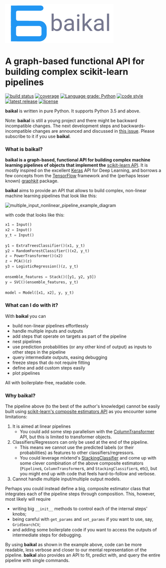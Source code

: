 ![baikal](illustrations/baikal1_blue.png)

# A graph-based functional API for building complex scikit-learn pipelines

[![build status](https://circleci.com/gh/alegonz/baikal/tree/master.svg?style=svg&circle-token=fb67eeed2067c361989d2091b9d4d03e6899010b)](https://circleci.com/gh/alegonz/baikal/tree/master)
[![coverage](https://codecov.io/gh/alegonz/baikal/branch/master/graph/badge.svg?token=SSoeQETNh6)](https://codecov.io/gh/alegonz/baikal)
[![Language grade: Python](https://img.shields.io/lgtm/grade/python/g/alegonz/baikal.svg?logo=lgtm&logoWidth=18)](https://lgtm.com/projects/g/alegonz/baikal/context:python)
[![code style](https://img.shields.io/badge/code%20style-black-000000.svg)](https://github.com/psf/black)
[![latest release](https://img.shields.io/pypi/v/baikal.svg)](https://pypi.org/project/baikal)
[![license](https://img.shields.io/pypi/l/baikal.svg)](https://github.com/alegonz/baikal/blob/master/LICENSE)

**baikal** is written in pure Python. It supports Python 3.5 and above.

Note: **baikal** is still a young project and there might be backward incompatible changes. 
The next development steps and backwards-incompatible changes are announced and discussed 
in [this issue](https://github.com/alegonz/baikal/issues/16). Please subscribe to it if 
you use **baikal**.

### What is baikal?

**baikal is a graph-based, functional API for building complex machine learning pipelines 
of objects that implement the** [scikit-learn API](https://scikit-learn.org/stable/developers/contributing.html#different-objects). 
It is mostly inspired on the excellent [Keras](https://keras.io) API for Deep Learning, 
and borrows a few concepts from the [TensorFlow](https://www.tensorflow.org) framework 
and the (perhaps lesser known) [graphkit](https://github.com/yahoo/graphkit) package.

**baikal** aims to provide an API that allows to build complex, non-linear machine learning 
pipelines that look like this: 

![multiple_input_nonlinear_pipeline_example_diagram](illustrations/multiple_input_nonlinear_pipeline_example_diagram.png "An example of a multiple-input, nonlinear pipeline")


with code that looks like this:

```python
x1 = Input()
x2 = Input()
y_t = Input()

y1 = ExtraTreesClassifier()(x1, y_t)
y2 = RandomForestClassifier()(x2, y_t)
z = PowerTransformer()(x2)
z = PCA()(z)
y3 = LogisticRegression()(z, y_t)

ensemble_features = Stack()([y1, y2, y3])
y = SVC()(ensemble_features, y_t)

model = Model([x1, x2], y, y_t)
```

### What can I do with it?

With **baikal** you can

- build non-linear pipelines effortlessly
- handle multiple inputs and outputs
- add steps that operate on targets as part of the pipeline
- nest pipelines
- use prediction probabilities (or any other kind of output) as inputs to other steps in the pipeline
- query intermediate outputs, easing debugging
- freeze steps that do not require fitting
- define and add custom steps easily
- plot pipelines

All with boilerplate-free, readable code.

### Why baikal?	

The pipeline above (to the best of the author's knowledge) cannot be easily built using 
[scikit-learn's composite estimators API](https://scikit-learn.org/stable/modules/compose.html#pipelines-and-composite-estimators) 
as you encounter some limitations:	

1. It is aimed at linear pipelines	
    - You could add some step parallelism with the [ColumnTransformer](https://scikit-learn.org/stable/modules/compose.html#columntransformer-for-heterogeneous-data) 
      API, but this is limited to transformer objects.	
2. Classifiers/Regressors can only be used at the end of the pipeline.	
    - This means we cannot use the predicted labels (or their probabilities) as features 
      to other classifiers/regressors.	
    - You could leverage mlxtend's [StackingClassifier](http://rasbt.github.io/mlxtend/user_guide/classifier/StackingClassifier/#stackingclassifier) 
      and come up with some clever combination of the above composite estimators 
      (`Pipeline`s, `ColumnTransformer`s, and `StackingClassifier`s, etc), but you might 
      end up with code that feels hard-to-follow and verbose.	
3. Cannot handle multiple input/multiple output models.	

Perhaps you could instead define a big, composite estimator class that integrates each of 
the pipeline steps through composition. This, however, most likely will require 	
* writing big `__init__` methods to control each of the internal steps' knobs;	
* being careful with `get_params` and `set_params` if you want to use, say, `GridSearchCV`;	
* and adding some boilerplate code if you want to access the outputs of intermediate 
  steps for debugging.	

By using **baikal** as shown in the example above, code can be more readable, less verbose 
and closer to our mental representation of the pipeline. **baikal** also provides an API 
to fit, predict with, and query the entire pipeline with single commands. 
